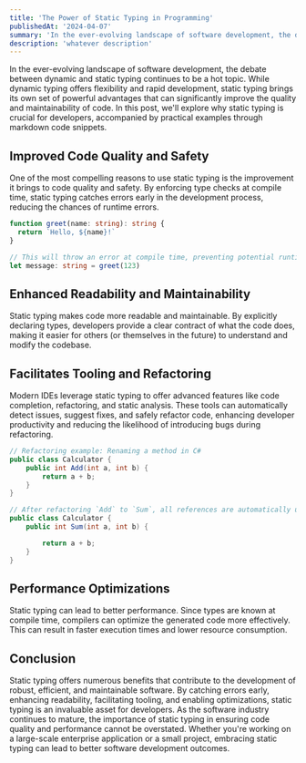 ```yaml
---
title: 'The Power of Static Typing in Programming'
publishedAt: '2024-04-07'
summary: 'In the ever-evolving landscape of software development, the debate between dynamic and static typing continues to be a hot topic.'
description: 'whatever description'
---
```


In the ever-evolving landscape of software development, the debate between dynamic and static typing continues to be a hot topic. While dynamic typing offers flexibility and rapid development, static typing brings its own set of powerful advantages that can significantly improve the quality and maintainability of code. In this post, we'll explore why static typing is crucial for developers, accompanied by practical examples through markdown code snippets.

## Improved Code Quality and Safety

One of the most compelling reasons to use static typing is the improvement it brings to code quality and safety. By enforcing type checks at compile time, static typing catches errors early in the development process, reducing the chances of runtime errors.

```ts
function greet(name: string): string {
  return `Hello, ${name}!`
}

// This will throw an error at compile time, preventing potential runtime issues.
let message: string = greet(123)
```

## Enhanced Readability and Maintainability


Static typing makes code more readable and maintainable. By explicitly declaring types, developers provide a clear contract of what the code does, making it easier for others (or themselves in the future) to understand and modify the codebase.

## Facilitates Tooling and Refactoring

Modern IDEs leverage static typing to offer advanced features like code completion, refactoring, and static analysis. These tools can automatically detect issues, suggest fixes, and safely refactor code, enhancing developer productivity and reducing the likelihood of introducing bugs during refactoring.

```csharp
// Refactoring example: Renaming a method in C#
public class Calculator {
    public int Add(int a, int b) {
        return a + b;
    }
}

// After refactoring `Add` to `Sum`, all references are automatically updated.
public class Calculator {
    public int Sum(int a, int b) {

        return a + b;
    }
}
```


## Performance Optimizations

Static typing can lead to better performance. Since types are known at compile time, compilers can optimize the generated code more effectively. This can result in faster execution times and lower resource consumption.

## Conclusion

Static typing offers numerous benefits that contribute to the development of robust, efficient, and maintainable software. By catching errors early, enhancing readability, facilitating tooling, and enabling optimizations, static typing is an invaluable asset for developers. As the software industry continues to mature, the importance of static typing in ensuring code quality and performance cannot be overstated. Whether you're working on a large-scale enterprise application or a small project, embracing static typing can lead to better software development outcomes.
